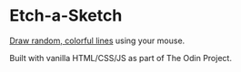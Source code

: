 <h1>Etch-a-Sketch</h1>
<p><a href="https://cshields1.github.io/etch-a-sketch/" target="_blank">Draw random, colorful lines</a> using your mouse.</p>
<p>Built with vanilla HTML/CSS/JS as part of The Odin Project.</p>
